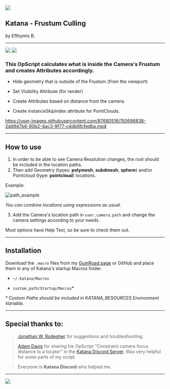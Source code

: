 ![](https://img.shields.io/github/last-commit/EfthymisB/Katana-Frustum_Culling)

## Katana - Frustum Culling
by Efthymis B.

---
![](https://img.shields.io/badge/Lua-000090?logo=lua&logoColor=white)
![](https://img.shields.io/badge/Katana-4.0v5+-FCB123?logo=katana&logoColor=white)

### This OpScript calculates what is inside the Camera's Frustum and creates Attributes accordingly.

- Hide geometry that is outside of the Frustum (from the viewport)

- Set Visibility Attribute (for render)

- Create Attributes based on distance from the camera.

- Create instanceSkipIndex attribute for PointClouds.

https://user-images.githubusercontent.com/87680516/150698838-2dd947b6-80b2-4ac3-9f77-c4db6fcfedba.mp4

---

## How to use

1. In order to be able to see Camera Resolution changes, the root should be included in the location paths.
2. Then add Geometry (types: **polymesh**, **subdmesh**, **sphere**) and/or Pointcloud (type: **pointcloud**) locations.


Example:

![path_example](https://user-images.githubusercontent.com/87680516/150696163-3f347bc9-59bf-4409-ad38-6f06bb8a5119.png)


*You can combine locations using expressions as usual.*

3. Add the Camera's location path in `user.camera.path` and change the camera settings according to your needs.

Most options have Help Text, so be sure to check them out.

---

## Installation

Download the `.macro` files from my [GumRoad page](https://efthymisb.gumroad.com/l/tsrvn) or GitHub and place them in any of Katana's startup Macros folder.

- `~/.katana/Macros`

- `custom_path/Startup/Macros`*

_* Custom Paths should be included in KATANA_RESOURCES Environment Variable._

---


## **Special thanks to**:

 > [Jonathan W. Rodegher](https://www.linkedin.com/in/jonathanrodegher/) for suggestions and troubleshooting.

 > [Adam Davis](https://www.linkedin.com/in/adamtdavis/) for sharing his OpScript "Constraint camera focus distance to a locator" in the [Katana Discord Server](https://discord.gg/Rgn9ucN). Was very helpful for some parts of my script.

 > Everyone in **Katana Discord** who helped me.
---

[![](https://img.shields.io/badge/contact-efthymisb.vfx@gmail.com-critical?logo=gmail&logoColor=red)](mailto:efthymisb.vfx@gmail.com)

